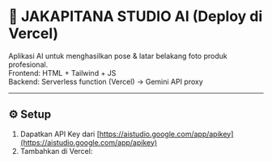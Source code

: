 # 🚀 JAKAPITANA STUDIO AI (Deploy di Vercel)

Aplikasi AI untuk menghasilkan pose & latar belakang foto produk profesional.  
Frontend: HTML + Tailwind + JS  
Backend: Serverless function (Vercel) → Gemini API proxy

---

## ⚙️ Setup
1. Dapatkan API Key dari [https://aistudio.google.com/app/apikey](https://aistudio.google.com/app/apikey)
2. Tambahkan di Vercel:
